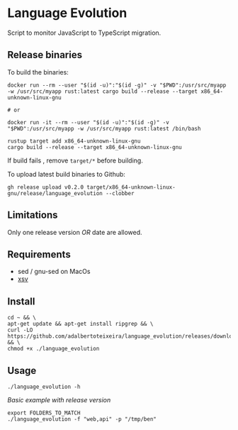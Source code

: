 # Language Evolution

Script to monitor JavaScript to TypeScript migration.

## Release binaries

To build the binaries:

```
docker run --rm --user "$(id -u)":"$(id -g)" -v "$PWD":/usr/src/myapp -w /usr/src/myapp rust:latest cargo build --release --target x86_64-unknown-linux-gnu

# or 

docker run -it --rm --user "$(id -u)":"$(id -g)" -v "$PWD":/usr/src/myapp -w /usr/src/myapp rust:latest /bin/bash

rustup target add x86_64-unknown-linux-gnu
cargo build --release --target x86_64-unknown-linux-gnu
```

If build fails , remove `target/*` before building.

To upload latest build binaries to Github:

```
gh release upload v0.2.0 target/x86_64-unknown-linux-gnu/release/language_evolution --clobber
```

## Limitations
Only one release version _OR_ date are allowed.

## Requirements
- sed / gnu-sed on MacOs
- [xsv](https://github.com/BurntSushi/xsv)

## Install
```
cd ~ && \
apt-get update && apt-get install ripgrep && \
curl -LO https://github.com/adalbertoteixeira/language_evolution/releases/download/v0.2.0/language_evolution && \
chmod +x ./language_evolution
```

## Usage

```
./language_evolution -h 
```

*Basic example with release version*
```
export FOLDERS_TO_MATCH
./language_evolution -f "web,api" -p "/tmp/ben"
```

